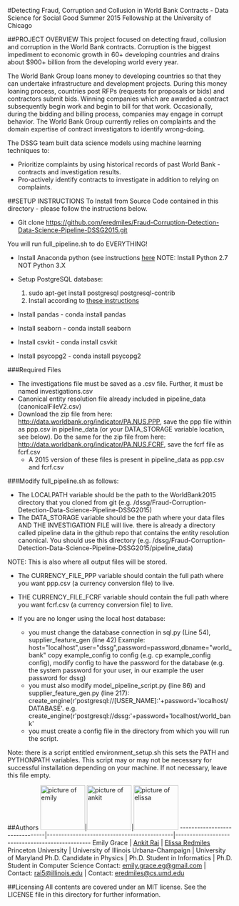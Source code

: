 #Detecting Fraud, Corruption and Collusion in World Bank Contracts - Data Science for Social Good Summer 2015 Fellowship at the University of Chicago

##PROJECT OVERVIEW
This project focused on detecting fraud, collusion and corruption in the World Bank contracts. Corruption is the biggest impediment to economic growth in 60+ developing countries and drains about $900+ billion from the developing world every year.

The World Bank Group loans money to developing countries so that they can undertake infrastructure and development projects. During this money loaning process, countries post RFPs (requests for proposals or bids) and contractors submit bids. Winning companies which are awarded a contract subsequently begin work and begin to bill for that work. Occasionally, during the bidding and billing process, companies may engage in corrupt behavior. The World Bank Group currently relies on complaints  and the domain expertise of contract investigators to identify wrong-doing. 

The DSSG team built data science models using machine learning techniques to:
- Prioritize complaints by using historical records of past World Bank - contracts and investigation results.
- Pro-actively identify contracts to investigate in addition to relying on complaints.

##SETUP INSTRUCTIONS
To Install from Source Code contained in this directory - please follow the instructions below.

- Git clone https://github.com/eredmiles/Fraud-Corruption-Detection-Data-Science-Pipeline-DSSG2015.git

You will run full_pipeline.sh to do EVERYTHING!

- Install Anaconda python (see instructions [here](http://docs.continuum.io/anaconda/install#linux-install)
NOTE: Install Python 2.7 NOT Python 3.X
- Setup PostgreSQL database:
	1. sudo apt-get install postgresql postgresql-contrib
	2. Install according to [these instructions](https://help.ubuntu.com/community/PostgreSQL#Alternative_Server_Setup)

- Install pandas - conda install pandas
- Install seaborn - conda install seaborn
- Install csvkit - conda install csvkit
- Install psycopg2 - conda install psycopg2

###Required Files
- The investigations file must be saved as a .csv file. Further, it must be named investigations.csv
- Canonical entity resolution file already included in pipeline_data (canonicalFileV2.csv)
- Download the zip file from here: http://data.worldbank.org/indicator/PA.NUS.PPP, save the ppp file within as ppp.csv in pipeline_data (or your DATA_STORAGE variable location, see below). Do the same for the zip file from here: http://data.worldbank.org/indicator/PA.NUS.FCRF, save the fcrf file as fcrf.csv
    - A 2015 version of these files is present in pipeline_data as ppp.csv and fcrf.csv


###Modify full_pipeline.sh as follows:
- The LOCALPATH variable should be the path to the WorldBank2015 directory that you cloned from git (e.g. /dssg/Fraud-Corruption-Detection-Data-Science-Pipeline-DSSG2015)
- The DATA_STORAGE variable should be the path where your data files AND THE INVESTIGATION FILE will live. there is already a directory called pipeline data in the github repo that contains the entity resolution canonical. You should use this directory (e.g. /dssg/Fraud-Corruption-Detection-Data-Science-Pipeline-DSSG2015/pipeline_data)

NOTE: This is also where all output files will be stored.
- The CURRENCY_FILE_PPP variable should contain the full path where you want ppp.csv (a currency conversion file) to live.
- THE CURRENCY_FILE_FCRF variable should contain the full path where you want fcrf.csv (a currency conversion file) to live.

- If you are no longer using the local host database:
    - you must change the database connection in sql.py (Line 54), supplier_feature_gen (line 42)
   Example:    host="localhost",user="dssg",password=password,dbname="world_bank"
   copy example_config to config (e.g. cp example_config config), modify config to have the password for the database (e.g. the system password for your user, in our example the user password for dssg)
    - you must also modify model_pipeline_script.py (line 86) and supplier_feature_gen.py (line 217): create_engine(r'postgresql://[USER_NAME]:'+password+'localhost/DATABASE'. e.g. create_engine(r'postgresql://dssg:'+password+'localhost/world_bank'
    - you must create a config file in the directory from which you will run the script.

Note: there is a script entitled environment_setup.sh this sets the PATH and PYTHONPATH variables. This script may or may not be necessary for successful installation depending on your machine. If not necessary, leave this file empty.

##Authors
<img src="http://dssg.io/img/people/Grace.jpg" alt="picture of emily" height="100px" width="100px"/>|<img src="http://dssg.io/img/people/Rai.jpg" alt="picture of ankit"  height="100px" width="100px"/>|<img src="http://dssg.io/img/people/Redmiles.png" alt="picture of elissa"  height="100px" width="100px"/>
-------------------------------|--------------------------------------------|------------------------------------------------
Emily Grace | [Ankit Rai](https://www.linkedin.com/pub/ankit-rai/14/836/116) | [Elissa Redmiles](https://cs.umd.edu/~eredmiles)
Princeton University | University of Illinois Urbana-Champaign | University of Maryland
Ph.D. Candidate in Physics | Ph.D. Student in Informatics | Ph.D. Student in Computer Science
Contact: emily.grace.eg@gmail.com | Contact: rai5@illinois.edu | Contact: eredmiles@cs.umd.edu

##Licensing
All contents are covered under an MIT license. See the LICENSE file in this directory for further information.
